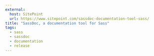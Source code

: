 ```yaml
---
external:
  host: SitePoint
  url: https://www.sitepoint.com/sassdoc-documentation-tool-sass/
title: "SassDoc, a documentation tool for Sass"
tags:
  - sass
  - sassdoc
  - documentation
  - release
---
```

